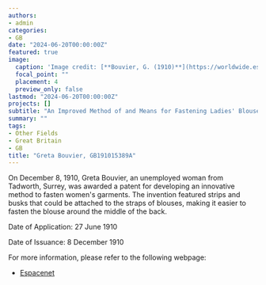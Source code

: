 ```yaml
---
authors:
- admin
categories:
- GB
date: "2024-06-20T00:00:00Z"
featured: true
image:
  caption: 'Image credit: [**Bouvier, G. (1910)**](https://worldwide.espacenet.com/patent/search/family/032562642/publication/GB191015389A?q=pn%3DGB191015389A)'
  focal_point: ""
  placement: 4
  preview_only: false
lastmod: "2024-06-20T00:00:00Z"
projects: []
subtitle: "An Improved Method of and Means for Fastening Ladies' Blouses, Bodices and like Articles of Wearing Apparel."
summary: ""
tags:
- Other Fields
- Great Britain
- GB
title: "Greta Bouvier, GB191015389A"
---
```


On December 8, 1910, Greta Bouvier, an unemployed woman from Tadworth, Surrey, was awarded a patent for developing an innovative method to fasten women's garments. The invention featured strips and busks that could be attached to the straps of blouses, making it easier to fasten the blouse around the middle of the back.  

Date of Application: 27 June 1910

Date of Issuance: 8 December 1910

For more information, please refer to the following webpage: 

- [Espacenet](https://worldwide.espacenet.com/patent/search/family/032562642/publication/GB191015389A?q=pn%3DGB191015389A)